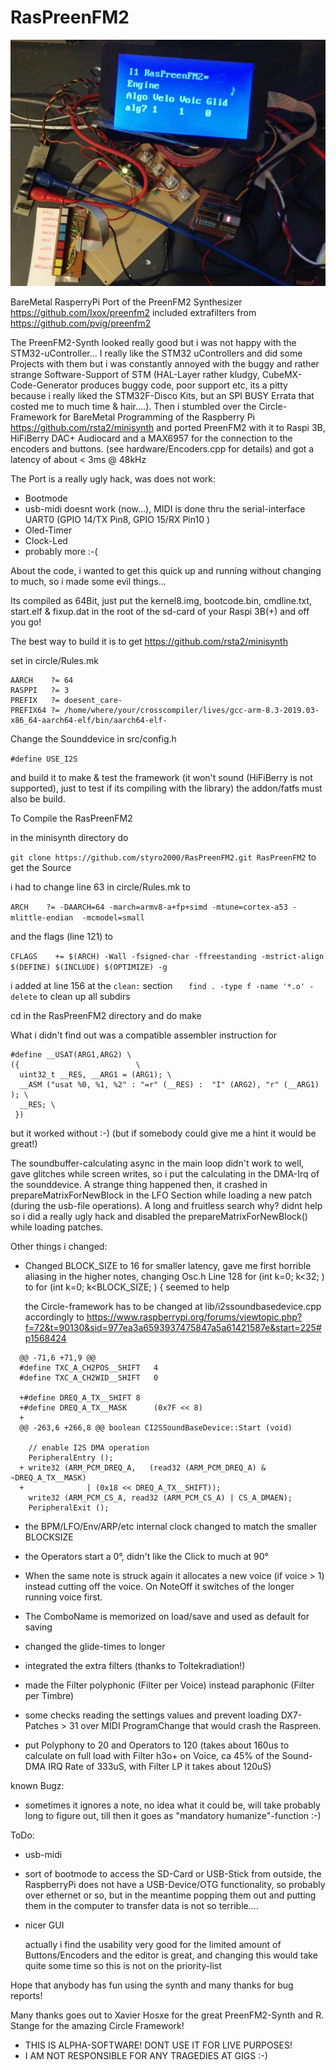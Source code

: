 # RasPreenFM2

![image](https://github.com/styro2000/RasPreenFM2/blob/master/RasPreenFM2_test.jpg)

BareMetal RasperryPi Port of the PreenFM2 Synthesizer https://github.com/Ixox/preenfm2
included extrafilters from https://github.com/pvig/preenfm2

The PreenFM2-Synth looked really good but i was not happy with the STM32-uController...
I really like the STM32 uControllers and did some Projects with them but i was constantly annoyed with the buggy and rather strange Software-Support of STM (HAL-Layer rather kludgy, CubeMX-Code-Generator produces buggy code, poor support etc, its a pitty because i really liked the STM32F-Disco Kits, but an SPI BUSY Errata that costed me to much time & hair....).
Then i stumbled over the Circle-Framework for BareMetal Programming of the Raspberry Pi https://github.com/rsta2/minisynth
and ported PreenFM2 with it to Raspi 3B, HiFiBerry DAC+ Audiocard and a MAX6957 for the connection to the encoders and buttons.
(see hardware/Encoders.cpp for details) and got a latency of about < 3ms @ 48kHz

The Port is a really ugly hack, was does not work:
- Bootmode
- usb-midi doesnt work (now...), MIDI is done thru the serial-interface UART0 (GPIO 14/TX Pin8, GPIO 15/RX Pin10 )
- Oled-Timer
- Clock-Led
- probably more :-(

About the code, i wanted to get this quick up and running without changing to much, so i made some evil things...

Its compiled as 64Bit, just put the kernel8.img, bootcode.bin, cmdline.txt, start.elf & fixup.dat in the root of the sd-card
of your Raspi 3B(+) and off you go!

The best way to build it is to get https://github.com/rsta2/minisynth

set in circle/Rules.mk

```
AARCH	 ?= 64
RASPPI	 ?= 3
PREFIX	 ?= doesent_care-
PREFIX64 ?= /home/where/your/crosscompiler/lives/gcc-arm-8.3-2019.03-x86_64-aarch64-elf/bin/aarch64-elf-
```

Change the Sounddevice in src/config.h

`#define USE_I2S`

and build it to make & test the framework (it won't sound (HiFiBerry is not supported), just to test if its compiling
with the library)
the addon/fatfs must also be build.

To Compile the RasPreenFM2

in the minisynth directory do 

`git clone https://github.com/styro2000/RasPreenFM2.git RasPreenFM2`  to get the Source

i had to change line 63 in circle/Rules.mk to

`ARCH    ?= -DAARCH=64 -march=armv8-a+fp+simd -mtune=cortex-a53 -mlittle-endian  -mcmodel=small`

and the flags (line 121) to

`CFLAGS    += $(ARCH) -Wall -fsigned-char -ffreestanding -mstrict-align $(DEFINE) $(INCLUDE) $(OPTIMIZE) -g`

i added at line 156 at the `clean:` section
`	find . -type f -name '*.o' -delete`
to clean up all subdirs

cd in the RasPreenFM2 directory and do 
make

What i didn't find out was a compatible assembler instruction for

```
#define __USAT(ARG1,ARG2) \
({                          \
  uint32_t __RES, __ARG1 = (ARG1); \
  __ASM ("usat %0, %1, %2" : "=r" (__RES) :  "I" (ARG2), "r" (__ARG1) ); \
  __RES; \
 })
 ```
 
 
but it worked without :-) (but if somebody could give me a hint it would be great!)

The soundbuffer-calculating async in the main loop didn't work to well, gave glitches while screen
writes, so i put the calculating in the DMA-Irq of the sounddevice.
A strange thing happened then, it crashed in prepareMatrixForNewBlock in the LFO Section
while loading a new patch (during the usb-file operations). A long and fruitless search
why? didnt help so i did a really ugly hack and disabled the prepareMatrixForNewBlock()
while loading patches.

Other things i changed:
- Changed BLOCK_SIZE to 16 for smaller latency, gave me first horrible aliasing in the higher notes, changing 
  Osc.h Line 128
    for (int k=0; k<32; ) 
    to
    for (int k=0; k<BLOCK_SIZE; ) {
  seemed to help

  the Circle-framework has to be changed at lib/i2ssoundbasedevice.cpp accordingly to 
  https://www.raspberrypi.org/forums/viewtopic.php?f=72&t=90130&sid=977ea3a6593937475847a5a61421587e&start=225#p1568424 

```
  @@ -71,6 +71,9 @@
  #define TXC_A_CH2POS__SHIFT	4
  #define TXC_A_CH2WID__SHIFT	0
  
  +#define DREQ_A_TX__SHIFT	8
  +#define DREQ_A_TX__MASK		(0x7F << 8)
  +
  @@ -263,6 +266,8 @@ boolean CI2SSoundBaseDevice::Start (void)
  
    // enable I2S DMA operation
    PeripheralEntry ();
  +	write32 (ARM_PCM_DREQ_A,   (read32 (ARM_PCM_DREQ_A) & ~DREQ_A_TX__MASK)
  +				 | (0x18 << DREQ_A_TX__SHIFT));
    write32 (ARM_PCM_CS_A, read32 (ARM_PCM_CS_A) | CS_A_DMAEN);
    PeripheralExit ();
```


- the BPM/LFO/Env/ARP/etc internal clock changed to match the smaller BLOCKSIZE

- the Operators start a 0°, didn't like the Click to much at 90° 

- When the same note is struck again it allocates a new voice (if voice > 1) instead cutting off the voice.
  On NoteOff it switches of the longer running voice first.

- The ComboName is memorized on load/save and used as default for saving 

- changed the glide-times to longer

- integrated the extra filters (thanks to Toltekradiation!)

- made the Filter polyphonic (Filter per Voice) instead paraphonic (Filter per Timbre)

- some checks reading the settings values and prevent loading DX7-Patches > 31 over MIDI ProgramChange
  that would crash the Raspreen.

- put Polyphony to 20 and Operators to 120 (takes about 160us to calculate on full load with Filter h3o+ on Voice, ca 45% of the 
  Sound-DMA IRQ Rate of 333uS, with Filter LP it takes about 120uS)



known Bugz:
- sometimes it ignores a note, no idea what it could be, will take probably long to figure out, till then
  it goes as "mandatory humanize"-function :-)   

ToDo:

- usb-midi

- sort of bootmode to access the SD-Card or USB-Stick from outside, the RaspberryPi does not have a USB-Device/OTG
  functionality, so probably over ethernet or so, but in the meantime popping them out and putting them in the
  computer to transfer data is not so terrible....    

- nicer GUI

  actually i find the usability very good for the limited amount of Buttons/Encoders and the editor is great,
  and changing this would take quite some time so this is not on the priority-list


Hope that anybody has fun using the synth and many thanks for bug reports!

Many thanks goes out to Xavier Hosxe for the great PreenFM2-Synth and R. Stange for the amazing Circle Framework!

 * THIS IS ALPHA-SOFTWARE! DONT USE IT FOR LIVE PURPOSES! 
 * I AM NOT RESPONSIBLE FOR ANY TRAGEDIES AT GIGS :-)






